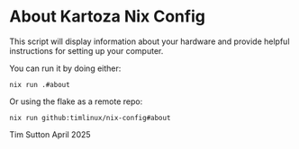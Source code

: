 # About Kartoza Nix Config

This script will display information about your hardware and
provide helpful instructions for setting up your computer.

You can run it by doing either:

```
nix run .#about
```

Or using the flake as a remote repo:

```
nix run github:timlinux/nix-config#about
```

Tim Sutton
April 2025